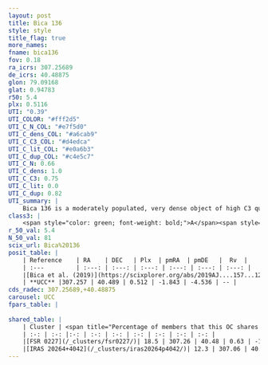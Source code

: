 ```yaml
---
layout: post
title: Bica 136
style: style
title_flag: true
more_names: 
fname: bica136
fov: 0.18
ra_icrs: 307.25689
de_icrs: 40.48875
glon: 79.09168
glat: 0.94783
r50: 5.4
plx: 0.5116
UTI: "0.39"
UTI_COLOR: "#fff2d5"
UTI_C_N_COL: "#e7f5d0"
UTI_C_dens_COL: "#a6cab9"
UTI_C_C3_COL: "#d4edca"
UTI_C_lit_COL: "#e0a6b3"
UTI_C_dup_COL: "#c4e5c7"
UTI_C_N: 0.66
UTI_C_dens: 1.0
UTI_C_C3: 0.75
UTI_C_lit: 0.0
UTI_C_dup: 0.82
UTI_summary: |
    Bica 136 is a moderately populated, very dense object of high C3 quality. It is rarely studied in the literature, with no articles listed in the last 6 years.<br><br>This is very likely a unique object, which shares a small percentage of members with at least one previously reported entry.
class3: |
    <span style="color: green; font-weight: bold;">A</span><span style="color: #FFC300; font-weight: bold;">B</span>
r_50_val: 5.4
N_50_val: 81
scix_url: Bica%20136
posit_table: |
    | Reference    | RA    | DEC   | Plx  | pmRA  | pmDE   |  Rv  |
    | :---         | :---: | :---: | :---: | :---: | :---: | :---: |
    |[Bica et al. (2019)](https://scixplorer.org/abs/2019AJ....157...12B) | 307.274 | 40.533 | -- | -- | -- | -- |
    | **UCC** |307.257 | 40.489 | 0.512 | -1.843 | -4.536 | -- | 
cds_radec: 307.25689,+40.48875
carousel: UCC
fpars_table: |
    
shared_table: |
    | Cluster | <span title="Percentage of members that this OC shares with the ones listed">%</span>   | RA   | DEC   | Plx   | pmRA  | pmDE  | Rv | UTI |
    | :-: | :-: |:-: | :-: | :-: | :-: | :-: | :-: | :-: |
    |[FSR 0227](/_clusters/fsr0227/)| 18.5 | 307.26 | 40.48 | 0.63 | -1.92 | -4.38 | -- |0.48 |
    |[IRAS 20264+4042](/_clusters/iras20264p4042/)| 12.3 | 307.06 | 40.82 | 0.51 | -2.02 | -4.36 | -- |0.29 |
---
```


